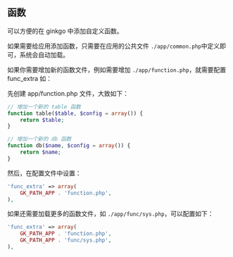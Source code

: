 ## 函数

可以方便的在 ginkgo 中添加自定义函数。

如果需要给应用添加函数，只需要在应用的公共文件 `./app/common.php`中定义即可，系统会自动加载。

如果你需要增加新的函数文件，例如需要增加 `./app/function.php`，就需要配置 func_extra 如：

先创建 app/function.php 文件，大致如下：


``` php
// 增加一个新的 table 函数
function table($table, $config = array()) {
    return $table;
}

// 增加一个新的 db 函数
function db($name, $config = array()) {
    return $name; 
}
```

然后，在配置文件中设置：

``` php
'func_extra' => array(
    GK_PATH_APP . 'function.php',
),
```

如果还需要加载更多的函数文件，如 `./app/func/sys.php`，可以配置如下：

``` php
'func_extra' => array(
    GK_PATH_APP . 'function.php',
    GK_PATH_APP . 'func/sys.php',
),
```
